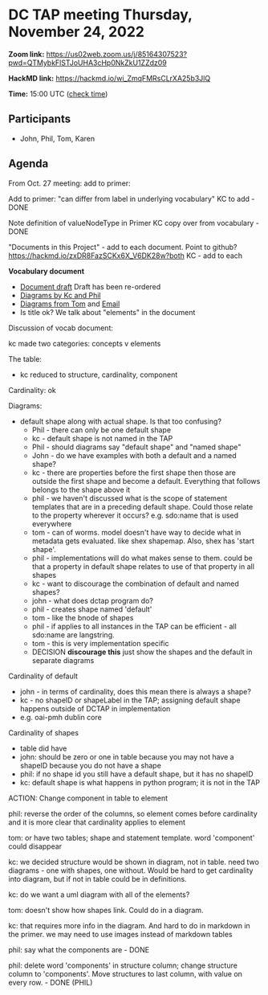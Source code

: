 # DC TAP meeting Thursday, November 24, 2022

**Zoom link:** https://us02web.zoom.us/j/85164307523?pwd=QTMybkFlSTJoUHA3cHp0NkZkU1ZZdz09

**HackMD link:** https://hackmd.io/wi_ZmqFMRsCLrXA25b3JlQ

**Time:** 15:00 UTC ([check time](https://www.timeanddate.com/worldclock/fixedtime.html?msg=DC+TAP&iso=20221124T15&p1=%3A&ah=1))

## Participants

* John, Phil, Tom, Karen

## Agenda

From Oct. 27 meeting: add to primer:

Add to primer: "can differ from label in underlying vocabulary"
KC to add - DONE

Note definition of valueNodeType in Primer
KC copy over from vocabulary - DONE

"Documents in this Project" - add to each document. Point to github?
https://hackmd.io/zxDR8FazSCKx6X_V6DK28w?both
KC - add to each

**Vocabulary document**

* [Document draft](https://hackmd.io/bwmOpD-7TH2EcQVg4r9QYQ?view) Draft has been re-ordered
* [Diagrams by Kc and Phil](https://docs.google.com/presentation/d/1KSv_807T8OtceZIJBHnbpy_0vwUMJg4KoYxplmAl5z0/edit#slide=id.g199b2684445_0_0)
* [Diagrams from Tom](https://github.com/dcmi/dctap/blob/main/media/2013Sep11W3CWorkshop/2013-09-11.rdfvalid_workshop_dcam.pdf) and [Email](https://lists.dublincore.org/pipermail/application-profiles-ig/2022-November/000718.html)
* Is title ok? We talk about "elements" in the document

Discussion of vocab document:

kc made two categories: concepts v elements

The table:
* kc reduced to structure, cardinality, component

Cardinality: 
ok

Diagrams:
* default shape along with actual shape. Is that too confusing? 
    * Phil - there can only be one default shape
    * kc - default shape is not named in the TAP
    * Phil - should diagrams say "default shape" and "named shape"
    * John - do we have examples with both a default and a named shape?
    * kc - there are properties before the first shape then those are outside the first shape and become a default. Everything that follows belongs to the shape above it
    * phil - we haven't discussed what is the scope of statement templates that are in a preceding default shape. Could those relate to the property wherever it occurs? e.g. sdo:name that is used everywhere
    * tom - can of worms. model doesn't have way to decide what in metadata gets evaluated. like shex shapemap. Also, shex has 'start shape'. 
    * phil - implementations will do what makes sense to them. could be that a property in default shape relates to use of that property in all shapes
    * kc - want to discourage the combination of default and named shapes?
    * john - what does dctap program do?
    * phil - creates shape named 'default'
    * tom - like the bnode of shapes
    * phil - if applies to all instances in the TAP can be efficient - all sdo:name are langstring. 
    * tom - this is very implementation specific
    * DECISION **discourage this** just show the shapes and the default in separate diagrams

Cardinality of default
* john - in terms of cardinality, does this mean there is always a shape?
* kc - no shapeID or shapeLabel in the TAP; assigning default shape happens outside of DCTAP in implementation
*  e.g. oai-pmh dublin core

Cardinality of shapes
* table did have 
* john: should be zero or one in table because you may not have a shapeID because you do not have a shape
* phil: if no shape id you still have a default shape, but it has no shapeID
* kc: default shape is what happens in python program; it is not in the TAP

ACTION: Change component in table to element

phil: reverse the order of the columns, so element comes before cardinality and it is more clear that cardinality applies to element

tom: or have two tables; shape and statement template. word 'component' could disappear

kc: we decided structure would be shown in diagram, not in table. need two diagrams - one with shapes, one without. Would be hard to get cardinality into diagram, but if not in table could be in definitions.

kc: do we want a uml diagram with all of the elements?

tom: doesn't show how shapes link. Could do in a diagram.

kc: that requires more info in the diagram. And hard to do in markdown in the primer. we may need to use images instead of markdown tables

phil: say what the components are - DONE

phil: delete word 'components' in structure column; change structure column to 'components'. Move structures to last column, with value on every row. - DONE (PHIL)


